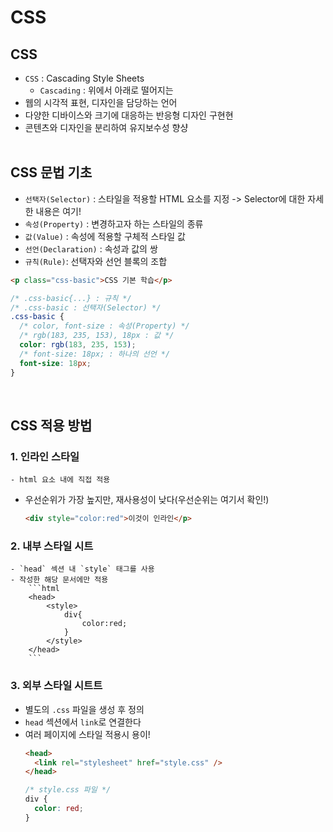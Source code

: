 # CSS

## CSS

- `CSS` : Cascading Style Sheets
  - `Cascading` : 위에서 아래로 떨어지는
- 웹의 시각적 표현, 디자인을 담당하는 언어
- 다양한 디바이스와 크기에 대응하는 반응형 디자인 구현현
- 콘텐츠와 디자인을 분리하여 유지보수성 향샹
  <br>
  <br>

## CSS 문법 기초

- `선택자(Selector)` : 스타일을 적용할 HTML 요소를 지정 -> Selector에 대한 자세한 내용은 여기!
- `속성(Property)` : 변경하고자 하는 스타일의 종류
- `값(Value)` : 속성에 적용할 구체적 스타일 값
- `선언(Declaration)` : 속성과 값의 쌍
- `규칙(Rule)`: 선택자와 선언 블록의 조합

```html
<p class="css-basic">CSS 기본 학습</p>
```

```css
/* .css-basic{...} : 규칙 */
/* .css-basic : 선택자(Selector) */
.css-basic {
  /* color, font-size : 속성(Property) */
  /* rgb(183, 235, 153), 18px : 값 */
  color: rgb(183, 235, 153);
  /* font-size: 18px; : 하나의 선언 */
  font-size: 18px;
}
```

<br>

## CSS 적용 방법

### 1. 인라인 스타일

    - html 요소 내에 직접 적용

- 우선순위가 가장 높지만, 재사용성이 낮다(우선순위는 여기서 확인!)

  ```html
  <div style="color:red">이것이 인라인</p>
  ```

### 2. 내부 스타일 시트

    - `head` 섹션 내 `style` 태그를 사용
    - 작성한 해당 문서에만 적용
        ```html
        <head>
            <style>
                div{
                    color:red;
                }
            </style>
        </head>
        ```

### 3. 외부 스타일 시트트

- 별도의 `.css` 파일을 생성 후 정의
- `head` 섹션에서 `link`로 연결한다
- 여러 페이지에 스타일 적용시 용이!
  ```html
  <head>
    <link rel="stylesheet" href="style.css" />
  </head>
  ```
  ```css
  /* style.css 파일 */
  div {
    color: red;
  }
  ```
